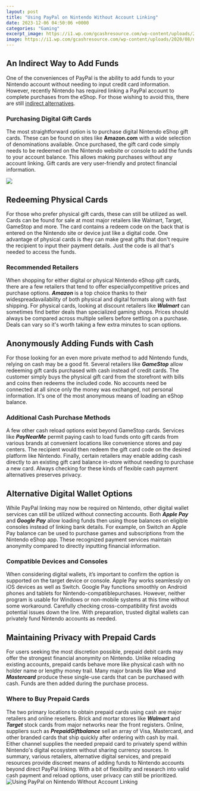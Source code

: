 ```yaml
---
layout: post
title: "Using PayPal on Nintendo Without Account Linking"
date: 2023-12-06 04:50:06 +0000
categories: "Gaming"
excerpt_image: https://i1.wp.com/gcashresource.com/wp-content/uploads/2020/08/nintendo-switch-set-cc-scaled.jpg?ssl=1
image: https://i1.wp.com/gcashresource.com/wp-content/uploads/2020/08/nintendo-switch-set-cc-scaled.jpg?ssl=1
---
```


## An Indirect Way to Add Funds 
One of the conveniences of PayPal is the ability to add funds to your Nintendo account without needing to input credit card information. However, recently Nintendo has required linking a PayPal account to complete purchases from the eShop. For those wishing to avoid this, there are still [indirect alternatives](https://store.fi.io.vn/funny-xmas-this-is-my-christmas-pajama-heartbeat-video-game-98/women&).
### Purchasing Digital Gift Cards
The most straightforward option is to purchase digital Nintendo eShop gift cards. These can be found on sites like **Amazon.com** with a wide selection of denominations available. Once purchased, the gift card code simply needs to be redeemed on the Nintendo website or console to add the funds to your account balance. This allows making purchases without any account linking. Gift cards are very user-friendly and protect financial information.

![](https://www.nintendo.com/sg/support/switch/user/img/index/img10.jpg)
## Redeeming Physical Cards
For those who prefer physical gift cards, these can still be utilized as well. Cards can be found for sale at most major retailers like Walmart, Target, GameStop and more. The card contains a redeem code on the back that is entered on the Nintendo site or device just like a digital code. One advantage of physical cards is they can make great gifts that don't require the recipient to input their payment details. Just the code is all that's needed to access the funds.
### Recommended Retailers
When shopping for either digital or physical Nintendo eShop gift cards, there are a few retailers that tend to offer especiallycompetitive prices and purchase options. ***Amazon*** is a top choice thanks to their widespreadavailability of both physical and digital formats along with fast shipping. For physical cards, looking at discount retailers like ***Walmart*** can sometimes find better deals than specialized gaming shops. Prices should always be compared across multiple sellers before settling on a purchase. Deals can vary so it's worth taking a few extra minutes to scan options.
## Anonymously Adding Funds with Cash
For those looking for an even more private method to add Nintendo funds, relying on cash may be a good fit. Several retailers like ***GameStop*** allow redeeming gift cards purchased with cash instead of credit cards. The customer simply buys the physical gift card from the storefront with bills and coins then redeems the included code. No accounts need be connected at all since only the money was exchanged, not personal information. It's one of the most anonymous means of loading an eShop balance.
### Additional Cash Purchase Methods 
A few other cash reload options exist beyond GameStop cards. Services like ***PayNearMe*** permit paying cash to load funds onto gift cards from various brands at convenient locations like convenience stores and pay centers. The recipient would then redeem the gift card code on the desired platform like Nintendo. Finally, certain retailers may enable adding cash directly to an existing gift card balance in-store without needing to purchase a new card. Always checking for these kinds of flexible cash payment alternatives preserves privacy.
## Alternative Digital Wallet Options
While PayPal linking may now be required on Nintendo, other digital wallet services can still be utilized without connecting accounts. Both ***Apple Pay*** and ***Google Pay*** allow loading funds then using those balances on eligible consoles instead of linking bank details. For example, on Switch an Apple Pay balance can be used to purchase games and subscriptions from the Nintendo eShop app. These recognized payment services maintain anonymity compared to directly inputting financial information.
### Compatible Devices and Consoles 
When considering digital wallets, it’s important to confirm the option is supported on the target device or console. Apple Pay works seamlessly on iOS devices as well as Switch. Google Pay functions smoothly on Android phones and tablets for Nintendo-compatiblepurchases. However, neither program is usable for Windows or non-mobile systems at this time without some workaround. Carefully checking cross-compatibility first avoids potential issues down the line. With preparation, trusted digital wallets can privately fund Nintendo accounts as needed.
## Maintaining Privacy with Prepaid Cards
For users seeking the most discretion possible, prepaid debit cards may offer the strongest financial anonymity on Nintendo. Unlike reloading existing accounts, prepaid cards behave more like physical cash with no holder name or lengthy money trail. Many major brands like ***Visa*** and ***Mastercard*** produce these single-use cards that can be purchased with cash. Funds are then added during the purchase process.
### Where to Buy Prepaid Cards
The two primary locations to obtain prepaid cards using cash are major retailers and online resellers. Brick and mortar stores like ***Walmart*** and ***Target*** stock cards from major networks near the front registers. Online, suppliers such as ***PrepaidGiftbalance*** sell an array of Visa, Mastercard, and other branded cards that ship quickly after ordering with cash by mail. Either channel supplies the needed prepaid card to privately spend within Nintendo's digital ecosystem without sharing currency sources.
In summary, various retailers, alternative digital services, and prepaid resources provide discreet means of adding funds to Nintendo accounts beyond direct PayPal linking. With a bit of flexibility and research into valid cash payment and reload options, user privacy can still be prioritized.
![Using PayPal on Nintendo Without Account Linking](https://i1.wp.com/gcashresource.com/wp-content/uploads/2020/08/nintendo-switch-set-cc-scaled.jpg?ssl=1)